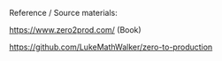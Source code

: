 Reference / Source materials:

https://www.zero2prod.com/ (Book)

https://github.com/LukeMathWalker/zero-to-production
